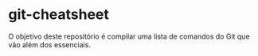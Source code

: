 # git-cheatsheet
O objetivo deste repositório é compilar uma lista de comandos do Git que vão além dos essenciais.
